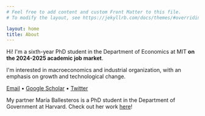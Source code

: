 ```yaml
---
# Feel free to add content and custom Front Matter to this file.
# To modify the layout, see https://jekyllrb.com/docs/themes/#overriding-theme-defaults

layout: home
title: About
---
```


Hi! I'm a sixth-year PhD student in the Department of Economics at MIT **on the 2024-2025 academic job market**.

I'm interested in macroeconomics and industrial organization, with an emphasis on growth and technological change.

[Email](mailto:tlensman@mit.edu) • [Google Scholar](https://scholar.google.com/citations?user=L9CjfvsAAAAJ&hl=en) • [Twitter](https://twitter.com/talensman)

My partner María Ballesteros is a PhD student in the Department of Government at Harvard. Check out her work <a href="http://mariaballesteros.com" target="_blank">here</a>!